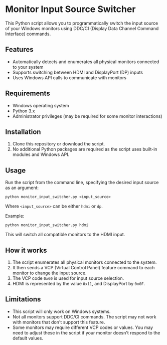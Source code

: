 # Monitor Input Source Switcher

This Python script allows you to programmatically switch the input source of your Windows monitors using DDC/CI (Display Data Channel Command Interface) commands.

## Features

- Automatically detects and enumerates all physical monitors connected to your system
- Supports switching between HDMI and DisplayPort (DP) inputs
- Uses Windows API calls to communicate with monitors

## Requirements

- Windows operating system
- Python 3.x
- Administrator privileges (may be required for some monitor interactions)

## Installation

1. Clone this repository or download the script.
2. No additional Python packages are required as the script uses built-in modules and Windows API.

## Usage

Run the script from the command line, specifying the desired input source as an argument:

```
python monitor_input_switcher.py <input_source>
```

Where `<input_source>` can be either `hdmi` or `dp`.

Example:
```
python monitor_input_switcher.py hdmi
```

This will switch all compatible monitors to the HDMI input.

## How it works

1. The script enumerates all physical monitors connected to the system.
2. It then sends a VCP (Virtual Control Panel) feature command to each monitor to change the input source.
3. The VCP code `0x60` is used for input source selection.
4. HDMI is represented by the value `0x11`, and DisplayPort by `0x0F`.

## Limitations

- This script will only work on Windows systems.
- Not all monitors support DDC/CI commands. The script may not work with monitors that don't support this feature.
- Some monitors may require different VCP codes or values. You may need to adjust these in the script if your monitor doesn't respond to the default values.
